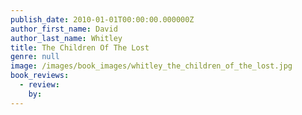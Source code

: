 ```yaml
---
publish_date: 2010-01-01T00:00:00.000000Z
author_first_name: David
author_last_name: Whitley
title: The Children Of The Lost
genre: null
image: /images/book_images/whitley_the_children_of_the_lost.jpg
book_reviews:
  - review: 
    by: 
---
```

